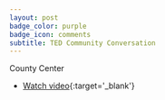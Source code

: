 ```yaml
---
layout: post
badge_color: purple
badge_icon: comments
subtitle: TED Community Conversation
---
```


County Center

* [Watch video](http://65.49.32.144/Hillsborough/77e71539-08b8-4532-89a2-cdae2391b278/Transportation_for_Economic_Dev_PF_08_06_2013/presentation_file/mgpresenter.html?Stream=low){:target='_blank'}
